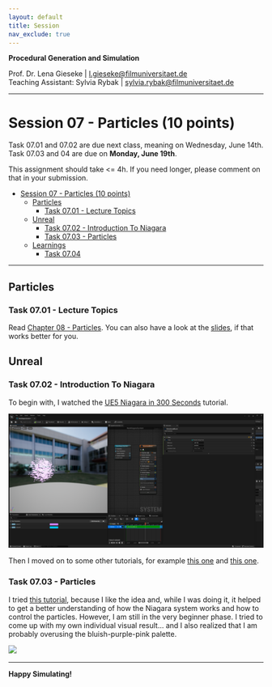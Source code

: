 ```yaml
---
layout: default
title: Session
nav_exclude: true
---
```


**Procedural Generation and Simulation**  


Prof. Dr. Lena Gieseke \| l.gieseke@filmuniversitaet.de  
Teaching Assistant: Sylvia Rybak \| sylvia.rybak@filmuniversitaet.de

---

# Session 07 - Particles (10 points)

Task 07.01 and 07.02 are due next class, meaning on Wednesday, June 14th. Task 07.03 and 04 are due on **Monday, June 19th**.

This assignment should take <= 4h. If you need longer, please comment on that in your submission.

* [Session 07 - Particles (10 points)](#session-07---particles-10-points)
    * [Particles](#particles)
        * [Task 07.01 - Lecture Topics](#task-0701---lecture-topics)
    * [Unreal](#unreal)
        * [Task 07.02 - Introduction To Niagara](#task-0702---introduction-to-niagara)
        * [Task 07.03 - Particles](#task-0703---particles)
    * [Learnings](#learnings)
        * [Task 07.04](#task-0704)


---

## Particles

### Task 07.01 - Lecture Topics

Read [Chapter 08 - Particles](../../02_scripts/pgs_ss23_07_dynamics_script.md). You can also have a look at the [slides](../../03_slides/pgs_ss23_07_slides.html), if that works better for you.


## Unreal

### Task 07.02 - Introduction To Niagara

To begin with, I watched the [UE5 Niagara in 300 Seconds](https://www.youtube.com/watch?v=Wxx_2ZLoKbI) tutorial.

<img src="img/task_07_01_niagara_tutorial_preview.png" width=600>

Then I moved on to some other tutorials, for example [this one](https://www.youtube.com/watch?v=04k9JDx-KTM) and [this one](https://www.youtube.com/watch?v=_6YbcMhfHWg&t=40s).

### Task 07.03 - Particles

I tried [this tutorial](https://www.youtube.com/watch?v=N3Bwa_urhG8), because I like the idea and, while I was doing it, it helped to get a better understanding of how the Niagara system works and how to control the particles. However, I am still in the very beginner phase. I tried to come up with my own individual visual result... and I also realized that I am probably overusing the bluish-purple-pink palette.

<img src="img/circular-ice-path.gif" width=600>

---

**Happy Simulating!**

